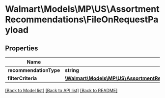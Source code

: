 # Walmart\Models\MP\US\AssortmentRecommendations\FileOnRequestPayload

## Properties

Name | Type | Description | Notes
------------ | ------------- | ------------- | -------------
**recommendationType** | **string** | | Attribute | Description | Data Type | | --- | ----------- | ------- | | ITEM | To get list of recommended items | string | |
**filterCriteria** | [**\Walmart\Models\MP\US\AssortmentRecommendations\RecommendationRequestFilter**](RecommendationRequestFilter.md) |  | [optional]


[[Back to Model list]](./) [[Back to API list]](../../../../../README.md#supported-apis) [[Back to README]](../../../../../README.md)

